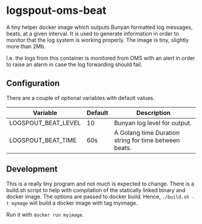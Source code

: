 # logspout-oms-beat

A tiny helper docker image which outputs Bunyan formatted log messages, beats, 
at a given interval. It is used to generate information in order to monitor that
the log system is working properly. The image is tiny, slightly more than 2Mb.

I.e. the logs from this container is monitored from OMS with an alert in 
order to raise an alarm in case the log forwarding should fail.

## Configuration

There are a couple of optional variables with default values.

| Variable | Default | Description |
|----------|---------|-------------|
| LOGSPOUT_BEAT_LEVEL | 10 | Bunyan log level for output. |
| LOGSPOUT_BEAT_TIME | 60s | A Golang time Duration string for time between beats.|

## Development

This is a really tiny program and not much is expected to change. There is a 
build.sh script to help with compilation of the statically linked binary and
docker image. The options are passed to docker build. Hence,
`./build.sh -t mymage`
will build a docker image with tag myimage.

Run it with `docker run myimage`.
